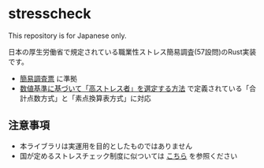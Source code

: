 # stresscheck

This repository is for Japanese only.

日本の厚生労働省で規定されている職業性ストレス簡易調査(57設問)のRust実装です。

* [簡易調査票](https://www.mhlw.go.jp/bunya/roudoukijun/anzeneisei12/dl/stress-check_j.pdf) に準拠
* [数値基準に基づいて「高ストレス者」を選定する方法](https://www.mhlw.go.jp/bunya/roudoukijun/anzeneisei12/pdf/150803-1.pdf) で定義されている「合計点数方式」と「素点換算表方式」に対応

## 注意事項

* 本ライブラリは実運用を目的としたものではありません
* 国が定めるストレスチェック制度に似ついては [こちら](https://www.mhlw.go.jp/bunya/roudoukijun/anzeneisei12/index.html) を参照ください
